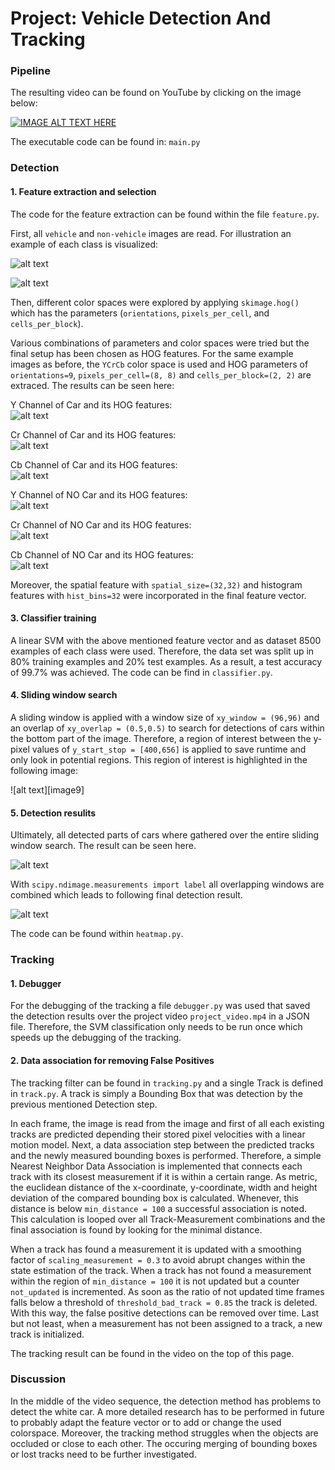 # Project: Vehicle Detection And Tracking

[//]: # (Image References)

[image1]: ./output_images/Car.png "Car"
[image2]: ./output_images/No_Car.png "No Car"
[image3]: ./output_images/Car_Channel_0.png "Y Channel of Car"
[image4]: ./output_images/Car_Channel_1.png "Cr Channel of Car"
[image5]: ./output_images/Car_Channel_2.png "Cb Channel of Car"
[image6]: ./output_images/No_Car_Channel_0.png "Y Channel of No Car"
[image7]: ./output_images/No_Car_Channel_1.png "Cr Channel of No Car"
[image8]: ./output_images/No_Car_Channel_2.png "Cb Channel of No Car"
[image8]: ./output_images/ROI.png "Region of interest"
[image10]: ./output_images/FirstDetection.png "Initial detection"
[image11]: ./output_images/FinalDetection.png "Final detection"

### Pipeline

The resulting video can be found on YouTube by clicking on the image below:

[![IMAGE ALT TEXT HERE](https://img.youtube.com/vi/sWeFX5Ad_jM/0.jpg)](https://youtu.be/sWeFX5Ad_jM)

The executable code can be found in: `main.py`

### Detection

#### 1. Feature extraction and selection

The code for the feature extraction can be found within the file `feature.py`.  

First, all `vehicle` and `non-vehicle` images are read. For illustration an example of each class is visualized:

![alt text][image1]

![alt text][image2]

Then, different color spaces were explored by applying `skimage.hog()` which has the parameters (`orientations`, `pixels_per_cell`, and `cells_per_block`).

Various combinations of parameters and color spaces were tried but the final setup has been chosen as HOG features.
For the same example images as before, the `YCrCb` color space is used and HOG parameters of `orientations=9`, `pixels_per_cell=(8, 8)` and `cells_per_block=(2, 2)` are extraced. The results can be seen here:  

Y Channel of Car and its HOG features:  
![alt text][image3]

Cr Channel of Car and its HOG features:  
![alt text][image4]

Cb Channel of Car and its HOG features:  
![alt text][image5]

Y Channel of NO Car and its HOG features:  
![alt text][image6]

Cr Channel of NO Car and its HOG features:  
![alt text][image7]

Cb Channel of NO Car and its HOG features:  
![alt text][image8]

Moreover, the spatial feature with `spatial_size=(32,32)` and histogram features with `hist_bins=32` were incorporated in the final feature vector.

#### 3. Classifier training

A linear SVM with the above mentioned feature vector and as dataset 8500 examples of each class were used. Therefore, the data set was split up in 80% training examples and 20% test examples. As a result, a test accuracy of 99.7% was achieved. The code can be find in `classifier.py`.

#### 4. Sliding window search

A sliding window is applied with a window size of `xy_window = (96,96)` and an overlap of `xy_overlap = (0.5,0.5)` to search for detections of cars within the bottom part of the image. Therefore, a region of interest between the y-pixel values of `y_start_stop = [400,656]` is applied to save runtime and only look in potential regions. This region of interest is highlighted in the following image:  

![alt text][image9]

#### 5. Detection resulits

Ultimately, all detected parts of cars where gathered over the entire sliding window search. The result can be seen here.  

![alt text][image10]

With `scipy.ndimage.measurements import label` all overlapping windows are combined which leads to following final detection result.

![alt text][image11]

The code can be found within `heatmap.py`.

### Tracking

#### 1. Debugger

For the debugging of the tracking a file `debugger.py` was used that saved the detection results over the project video `project_video.mp4` in a JSON file. Therefore, the SVM classification only needs to be run once which speeds up the debugging of the tracking.

#### 2. Data association for removing False Positives

The tracking filter can be found in `tracking.py` and a single Track is defined in `track.py`. A track is simply a Bounding Box that was detection by the previous mentioned Detection step.  

In each frame, the image is read from the image and first of all each existing tracks are predicted depending their stored pixel velocities with a linear motion model. Next, a data association step between the predicted tracks and the newly measured bounding boxes is performed. Therefore, a simple Nearest Neighbor Data Association is implemented that connects each track with its closest measurement if it is within a certain range. As metric, the euclidean distance of the x-coordinate, y-coordinate, width and height deviation of the compared bounding box is calculated. Whenever, this distance is below `min_distance = 100` a successful association is noted. This calculation is looped over all Track-Measurement combinations and the final association is found by looking for the minimal distance.  

When a track has found a measurement it is updated with a smoothing factor of `scaling_measurement = 0.3` to avoid abrupt changes within the state estimation of the track. When a track has not found a measurement within the region of `min_distance = 100` it is not updated but a counter `not_updated` is incremented. As soon as the ratio of not updated time frames falls below a threshold of `threshold_bad_track = 0.85` the track is deleted. With this way, the false positive detections can be removed over time. Last but not least, when a measurement has not been assigned to a track, a new track is initialized.  

The tracking result can be found in the video on the top of this page.

### Discussion

In the middle of the video sequence, the detection method has problems to detect the white car. A more detailed research has to be performed in future to probably adapt the feature vector or to add or change the used colorspace. Moreover, the tracking method struggles when the objects are occluded or close to each other. The occuring merging of bounding boxes or lost tracks need to be further investigated.

